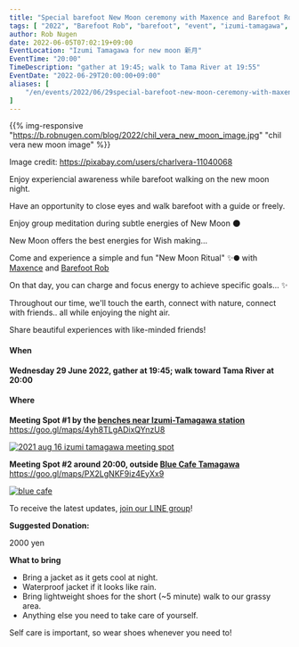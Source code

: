 ```yaml
---
title: "Special barefoot New Moon ceremony with Maxence and Barefoot Rob"
tags: [ "2022", "Barefoot Rob", "barefoot", "event", "izumi-tamagawa", "june", "new moon", "riverside", "tamagawa", "walk", "はだし", "多摩川", "新月", "裸足のロブ" ]
author: Rob Nugen
date: 2022-06-05T07:02:19+09:00
EventLocation: "Izumi Tamagawa for new moon 新月"
EventTime: "20:00"
TimeDescription: "gather at 19:45; walk to Tama River at 19:55"
EventDate: "2022-06-29T20:00:00+09:00"
aliases: [
    "/en/events/2022/06/29special-barefoot-new-moon-ceremony-with-maxence-and-barefoot-rob",
]
---
```


{{% img-responsive "https://b.robnugen.com/blog/2022/chil_vera_new_moon_image.jpg" "chil vera new moon image" %}}

<div class="note">Image credit:
<a href="https://pixabay.com/users/charlvera-11040068">https://pixabay.com/users/charlvera-11040068</a>
</div>

Enjoy experiencial awareness while barefoot
walking on the new moon night.

Have an opportunity to close eyes and
walk barefoot with a guide or freely.

Enjoy group meditation during subtle energies of New Moon 🌑

New Moon offers the best energies for Wish making...

Come and experience a simple and fun "New Moon Ritual" ✨🌑 with [Maxence](https://livespiritual4.wordpress.com/about-maxence/) and [Barefoot Rob](https://www.robnugen.com/en/about/)

On that day, you can charge and focus energy to achieve specific goals... ✨

Throughout our time,
we'll touch the earth,
connect with nature,
connect with friends..
all while enjoying the night air.

Share beautiful experiences with like-minded friends!

#### When

**Wednesday 29 June 2022, gather at 19:45; walk toward Tama River at 20:00**

#### Where

**Meeting Spot #1 by the [benches near Izumi-Tamagawa station](https://goo.gl/maps/4yh8TLgADixQYnzU8)**
https://goo.gl/maps/4yh8TLgADixQYnzU8

[![2021 aug 16 izumi tamagawa meeting spot](//b.robnugen.com/blog/2021/thumbs/2021_aug_16_izumi_tamagawa_meeting_spot.png)](//b.robnugen.com/blog/2021/2021_aug_16_izumi_tamagawa_meeting_spot.png)

**Meeting Spot #2 around 20:00, outside [Blue Cafe Tamagawa](https://blue-tamagawa.jp/#section2)**
https://goo.gl/maps/PX2LgNKF9iz4EyXx9

[![blue cafe](//b.robnugen.com/blog/2022/thumbs/blue_cafe.jpg)](//b.robnugen.com/blog/2022/blue_cafe.jpg)

To receive the latest updates, [join our LINE group](/contact/)!

**Suggested Donation:**

2000 yen

**What to bring**

* Bring a jacket as it gets cool at night.
* Waterproof jacket if it looks like rain.
* Bring lightweight shoes for the short (~5 minute) walk to our grassy area.
* Anything else you need to take care of yourself.

Self care is important, so wear shoes whenever you need to!

